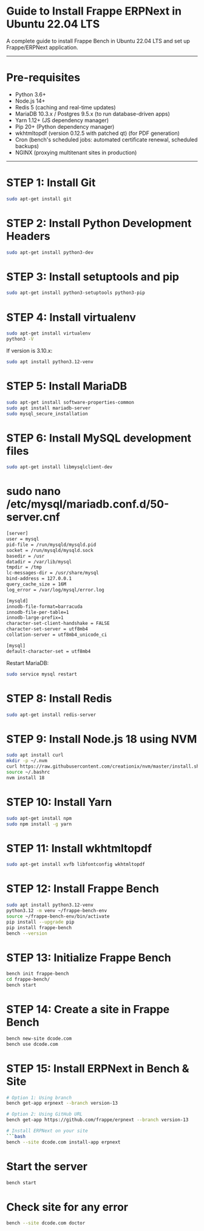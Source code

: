 # Guide to Install Frappe ERPNext in Ubuntu 22.04 LTS

A complete guide to install Frappe Bench in Ubuntu 22.04 LTS and set up Frappe/ERPNext application.

---

# Pre-requisites

- Python 3.6+
- Node.js 14+
- Redis 5 (caching and real-time updates)
- MariaDB 10.3.x / Postgres 9.5.x (to run database-driven apps)
- Yarn 1.12+ (JS dependency manager)
- Pip 20+ (Python dependency manager)
- wkhtmltopdf (version 0.12.5 with patched qt) (for PDF generation)
- Cron (bench's scheduled jobs: automated certificate renewal, scheduled backups)
- NGINX (proxying multitenant sites in production)

---

# STEP 1: Install Git
 ```bash
 sudo apt-get install git

```



# STEP 2: Install Python Development Headers
 ```bash
 sudo apt-get install python3-dev
```
# STEP 3: Install setuptools and pip
```bash
sudo apt-get install python3-setuptools python3-pip
```
# STEP 4: Install virtualenv
```bash
sudo apt-get install virtualenv
python3 -V
```
If version is 3.10.x:
```bash
sudo apt install python3.12-venv

```
# STEP 5: Install MariaDB
```bash
sudo apt-get install software-properties-common
sudo apt install mariadb-server
sudo mysql_secure_installation

```
# STEP 6: Install MySQL development files
```bash
sudo apt-get install libmysqlclient-dev
```
# sudo nano /etc/mysql/mariadb.conf.d/50-server.cnf
```bash
[server]
user = mysql
pid-file = /run/mysqld/mysqld.pid
socket = /run/mysqld/mysqld.sock
basedir = /usr
datadir = /var/lib/mysql
tmpdir = /tmp
lc-messages-dir = /usr/share/mysql
bind-address = 127.0.0.1
query_cache_size = 16M
log_error = /var/log/mysql/error.log

[mysqld]
innodb-file-format=barracuda
innodb-file-per-table=1
innodb-large-prefix=1
character-set-client-handshake = FALSE
character-set-server = utf8mb4
collation-server = utf8mb4_unicode_ci      

[mysql]
default-character-set = utf8mb4
```
Restart MariaDB:
```bash
sudo service mysql restart
```
# STEP 8: Install Redis
```bash
sudo apt-get install redis-server
```
# STEP 9: Install Node.js 18 using NVM
```bash
sudo apt install curl
mkdir -p ~/.nvm
curl https://raw.githubusercontent.com/creationix/nvm/master/install.sh | bash
source ~/.bashrc
nvm install 18
```
# STEP 10: Install Yarn
```bash
sudo apt-get install npm
sudo npm install -g yarn
```
# STEP 11: Install wkhtmltopdf
```bash
sudo apt-get install xvfb libfontconfig wkhtmltopdf
```
# STEP 12: Install Frappe Bench
```bash
sudo apt install python3.12-venv
python3.12 -m venv ~/frappe-bench-env
source ~/frappe-bench-env/bin/activate
pip install --upgrade pip
pip install frappe-bench
bench --version
```

# STEP 13: Initialize Frappe Bench
```bash
bench init frappe-bench
cd frappe-bench/
bench start
```
# STEP 14: Create a site in Frappe Bench
```bash
bench new-site dcode.com
bench use dcode.com
```
# STEP 15: Install ERPNext in Bench & Site
```bash
# Option 1: Using branch
bench get-app erpnext --branch version-13

# Option 2: Using GitHub URL
bench get-app https://github.com/frappe/erpnext --branch version-13

# Install ERPNext on your site
```bash
bench --site dcode.com install-app erpnext
```

# Start the server
```bash
bench start
```
# Check site for any error 
```bash
bench --site dcode.com doctor
```




